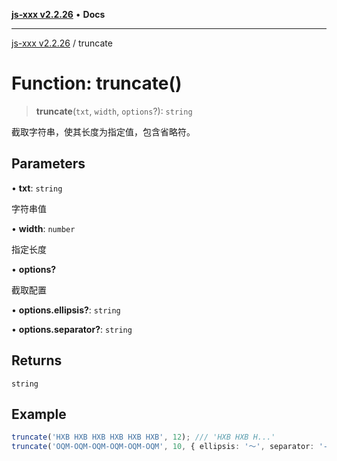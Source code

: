 [**js-xxx v2.2.26**](../README.md) • **Docs**

***

[js-xxx v2.2.26](../README.md) / truncate

# Function: truncate()

> **truncate**(`txt`, `width`, `options`?): `string`

截取字符串，使其长度为指定值，包含省略符。

## Parameters

• **txt**: `string`

字符串值

• **width**: `number`

指定长度

• **options?**

截取配置

• **options.ellipsis?**: `string`

• **options.separator?**: `string`

## Returns

`string`

## Example

```ts
truncate('HXB HXB HXB HXB HXB HXB', 12); /// 'HXB HXB H...'
truncate('OQM-OQM-OQM-OQM-OQM-OQM', 10, { ellipsis: '～', separator: '-' }); /// 'OQM-OQM～'
```
